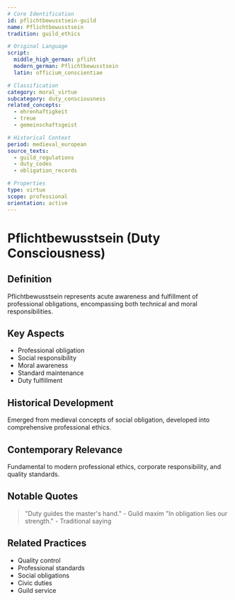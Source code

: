 ```yaml
---
# Core Identification
id: pflichtbewusstsein-guild
name: Pflichtbewusstsein
tradition: guild_ethics

# Original Language
script:
  middle_high_german: pfliht
  modern_german: Pflichtbewusstsein
  latin: officium_conscientiae

# Classification
category: moral_virtue
subcategory: duty_consciousness
related_concepts:
  - ehrenhaftigkeit
  - treue
  - gemeinschaftsgeist

# Historical Context
period: medieval_european
source_texts:
  - guild_regulations
  - duty_codes
  - obligation_records

# Properties
type: virtue
scope: professional
orientation: active
---
```


# Pflichtbewusstsein (Duty Consciousness)

## Definition
Pflichtbewusstsein represents acute awareness and fulfillment of professional obligations, encompassing both technical and moral responsibilities.

## Key Aspects
- Professional obligation
- Social responsibility
- Moral awareness
- Standard maintenance
- Duty fulfillment

## Historical Development
Emerged from medieval concepts of social obligation, developed into comprehensive professional ethics.

## Contemporary Relevance
Fundamental to modern professional ethics, corporate responsibility, and quality standards.

## Notable Quotes
> "Duty guides the master's hand." - Guild maxim
> "In obligation lies our strength." - Traditional saying

## Related Practices
- Quality control
- Professional standards
- Social obligations
- Civic duties
- Guild service